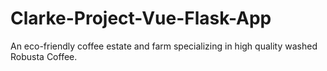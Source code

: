 # Clarke-Project-Vue-Flask-App
An eco-friendly coffee estate and farm specializing in high quality washed Robusta Coffee.
